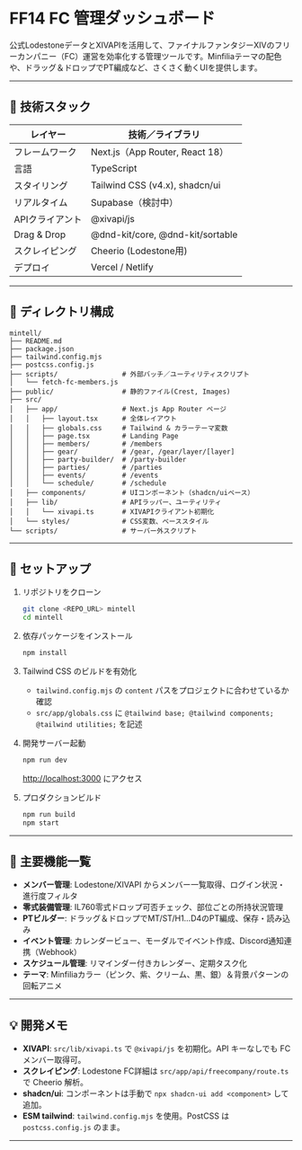 # FF14 FC 管理ダッシュボード

公式LodestoneデータとXIVAPIを活用して、ファイナルファンタジーXIVのフリーカンパニー（FC）運営を効率化する管理ツールです。Minfiliaテーマの配色や、ドラッグ＆ドロップでPT編成など、さくさく動くUIを提供します。

---

## 🧰 技術スタック

| レイヤー        | 技術／ライブラリ                         |
| ----------- | -------------------------------- |
| フレームワーク     | Next.js（App Router, React 18）    |
| 言語          | TypeScript                       |
| スタイリング      | Tailwind CSS (v4.x), shadcn/ui   |
| リアルタイム      | Supabase（検討中）                    |
| APIクライアント   | @xivapi/js                       |
| Drag & Drop | @dnd-kit/core, @dnd-kit/sortable |
| スクレイピング     | Cheerio (Lodestone用)             |
| デプロイ        | Vercel / Netlify                 |

---

## 📂 ディレクトリ構成

```
mintell/
├── README.md
├── package.json
├── tailwind.config.mjs
├── postcss.config.js
├── scripts/                # 外部バッチ／ユーティリティスクリプト
│   └── fetch-fc-members.js
├── public/                 # 静的ファイル(Crest, Images)
├── src/
│   ├── app/                # Next.js App Router ページ
│   │   ├── layout.tsx      # 全体レイアウト
│   │   ├── globals.css     # Tailwind & カラーテーマ変数
│   │   ├── page.tsx        # Landing Page
│   │   ├── members/        # /members
│   │   ├── gear/           # /gear, /gear/layer/[layer]
│   │   ├── party-builder/  # /party-builder
│   │   ├── parties/        # /parties
│   │   ├── events/         # /events
│   │   └── schedule/       # /schedule
│   ├── components/         # UIコンポーネント（shadcn/uiベース）
│   ├── lib/                # APIラッパー、ユーティリティ
│   │   └── xivapi.ts       # XIVAPIクライアント初期化
│   └── styles/             # CSS変数、ベーススタイル
└── scripts/                # サーバー外スクリプト
```

---

## 🚀 セットアップ

1. リポジトリをクローン

   ```bash
   git clone <REPO_URL> mintell
   cd mintell
   ```

2. 依存パッケージをインストール

   ```bash
   npm install
   ```

3. Tailwind CSS のビルドを有効化

   * `tailwind.config.mjs` の `content` パスをプロジェクトに合わせているか確認
   * `src/app/globals.css` に `@tailwind base; @tailwind components; @tailwind utilities;` を記述

4. 開発サーバー起動

   ```bash
   npm run dev
   ```

   [http://localhost:3000](http://localhost:3000) にアクセス

5. プロダクションビルド

   ```bash
   npm run build
   npm start
   ```

---

## 📖 主要機能一覧

* **メンバー管理**: Lodestone/XIVAPI からメンバー一覧取得、ログイン状況・進行度フィルタ
* **零式装備管理**: IL760零式ドロップ可否チェック、部位ごとの所持状況管理
* **PTビルダー**: ドラッグ＆ドロップでMT/ST/H1…D4のPT編成、保存・読み込み
* **イベント管理**: カレンダービュー、モーダルでイベント作成、Discord通知連携（Webhook）
* **スケジュール管理**: リマインダー付きカレンダー、定期タスク化
* **テーマ**: Minfiliaカラー（ピンク、紫、クリーム、黒、銀）＆背景パターンの回転アニメ

---

## 💡 開発メモ

* **XIVAPI**: `src/lib/xivapi.ts` で `@xivapi/js` を初期化。API キーなしでも FCメンバー取得可。
* **スクレイピング**: Lodestone FC詳細は `src/app/api/freecompany/route.ts` で Cheerio 解析。
* **shadcn/ui**: コンポーネントは手動で `npx shadcn-ui add <component>` して追加。
* **ESM tailwind**: `tailwind.config.mjs` を使用。PostCSS は `postcss.config.js` のまま。

---
